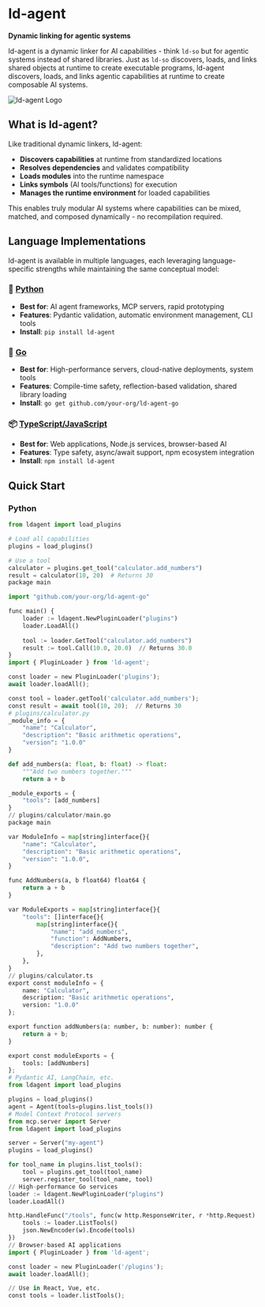 # ld-agent

**Dynamic linking for agentic systems**

ld-agent is a dynamic linker for AI capabilities - think `ld-so` but for agentic systems instead of shared libraries. Just as `ld-so` discovers, loads, and links shared objects at runtime to create executable programs, ld-agent discovers, loads, and links agentic capabilities at runtime to create composable AI systems.

![ld-agent Logo](docs/logo.jpg)

## What is ld-agent?

Like traditional dynamic linkers, ld-agent:
- **Discovers capabilities** at runtime from standardized locations
- **Resolves dependencies** and validates compatibility  
- **Loads modules** into the runtime namespace
- **Links symbols** (AI tools/functions) for execution
- **Manages the runtime environment** for loaded capabilities

This enables truly modular AI systems where capabilities can be mixed, matched, and composed dynamically - no recompilation required.

## Language Implementations

ld-agent is available in multiple languages, each leveraging language-specific strengths while maintaining the same conceptual model:

### 🐍 [Python](./ld-agent-python/)
- **Best for**: AI agent frameworks, MCP servers, rapid prototyping
- **Features**: Pydantic validation, automatic environment management, CLI tools
- **Install**: `pip install ld-agent`

### 🚀 [Go](./ld-agent-go/)
- **Best for**: High-performance servers, cloud-native deployments, system tools
- **Features**: Compile-time safety, reflection-based validation, shared library loading
- **Install**: `go get github.com/your-org/ld-agent-go`

### 📦 [TypeScript/JavaScript](./ld-agent-ts/)
- **Best for**: Web applications, Node.js services, browser-based AI
- **Features**: Type safety, async/await support, npm ecosystem integration
- **Install**: `npm install ld-agent`

## Quick Start

### Python
```python
from ldagent import load_plugins

# Load all capabilities
plugins = load_plugins()

# Use a tool
calculator = plugins.get_tool("calculator.add_numbers")
result = calculator(10, 20)  # Returns 30
package main

import "github.com/your-org/ld-agent-go"

func main() {
    loader := ldagent.NewPluginLoader("plugins")
    loader.LoadAll()
    
    tool := loader.GetTool("calculator.add_numbers")
    result := tool.Call(10.0, 20.0)  // Returns 30.0
}
import { PluginLoader } from 'ld-agent';

const loader = new PluginLoader('plugins');
await loader.loadAll();

const tool = loader.getTool('calculator.add_numbers');
const result = await tool(10, 20);  // Returns 30
# plugins/calculator.py
_module_info = {
    "name": "Calculator",
    "description": "Basic arithmetic operations",
    "version": "1.0.0"
}

def add_numbers(a: float, b: float) -> float:
    """Add two numbers together."""
    return a + b

_module_exports = {
    "tools": [add_numbers]
}
// plugins/calculator/main.go
package main

var ModuleInfo = map[string]interface{}{
    "name": "Calculator",
    "description": "Basic arithmetic operations",
    "version": "1.0.0",
}

func AddNumbers(a, b float64) float64 {
    return a + b
}

var ModuleExports = map[string]interface{}{
    "tools": []interface{}{
        map[string]interface{}{
            "name": "add_numbers",
            "function": AddNumbers,
            "description": "Add two numbers together",
        },
    },
}
// plugins/calculator.ts
export const moduleInfo = {
    name: "Calculator",
    description: "Basic arithmetic operations",
    version: "1.0.0"
};

export function addNumbers(a: number, b: number): number {
    return a + b;
}

export const moduleExports = {
    tools: [addNumbers]
};
# Pydantic AI, LangChain, etc.
from ldagent import load_plugins

plugins = load_plugins()
agent = Agent(tools=plugins.list_tools())
# Model Context Protocol servers
from mcp.server import Server
from ldagent import load_plugins

server = Server("my-agent")
plugins = load_plugins()

for tool_name in plugins.list_tools():
    tool = plugins.get_tool(tool_name)
    server.register_tool(tool_name, tool)
// High-performance Go services
loader := ldagent.NewPluginLoader("plugins")
loader.LoadAll()

http.HandleFunc("/tools", func(w http.ResponseWriter, r *http.Request) {
    tools := loader.ListTools()
    json.NewEncoder(w).Encode(tools)
})
// Browser-based AI applications
import { PluginLoader } from 'ld-agent';

const loader = new PluginLoader('/plugins');
await loader.loadAll();

// Use in React, Vue, etc.
const tools = loader.listTools();
